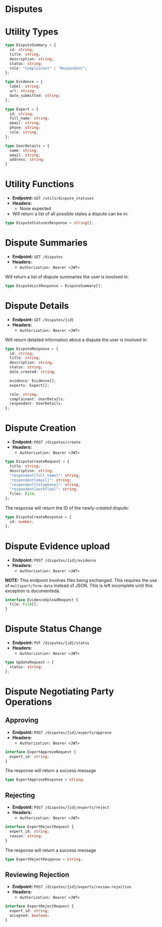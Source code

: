# Disputes

# Utility Types

```ts
type DisputeSummary = {
  id: string;
  title: string;
  description: string;
  status: string;
  role: "Complainant" | "Respondant";
};

type Evidence = {
  label: string;
  url: string;
  date_submitted: string;
};

type Expert = {
  id: string;
  full_name: string;
  email: string;
  phone: string;
  role: string;
};

type UserDetails = {
  name: string;
  email: string;
  address: string;
}

```

# Utility Functions

- **Endpoint:** `GET /utils/dispute_statuses`
- **Headers:**
  - None expected
- Will return a list of all possible states a dispute can be in:

```ts
type DisputeStatusesResponse = string[];
```

# Dispute Summaries

- **Endpoint:** `GET /disputes`
- **Headers:**
  - `Authorization: Bearer <JWT>`

Will return a list of dispute summaries the user is involved in:

```ts
type DisputeListResponse = DisputeSummary[];
```

# Dispute Details

- **Endpoint:** `GET /disputes/{id}`
- **Headers:**
  - `Authorization: Bearer <JWT>`

Will return detailed information about a dispute the user is involved in:

```ts
type DisputeResponse = {
  id: string;
  title: string;
  description: string;
  status: string;
  date_created: string;

  evidence: Evidence[];
  experts: Expert[];

  role: string;
  complainant: UserDetails;
  respondent: UserDetails; 
};
```

# Dispute Creation

- **Endpoint:** `POST /disputes/create`
- **Headers:**
  - `Authorization: Bearer <JWT>`

```ts
type DisputeCreateRequest = {
  title: string;
  description: string;
  "respondent[full_name]": string;
  "respondent[email]": string;
  "respondent[telephone]": string;
  "respondent[workflow]": string;
  files: File;
};
```

The response will return the ID of the newly-created dispute:

```ts
type DisputeCreateResponse = {
  id: number;
};
```

# Dispute Evidence upload

- **Endpoint:** `POST /disputes/{id}/evidence`
- **Headers:**
  - `Authorization: Bearer <JWT>`

**NOTE:** This endpoint involves files being exchanged. This requires the use of `multipart/form-data` instead of JSON.
This is left incomplete until this exception is documenteda.

```ts
interface EvidenceUploadRequest {
  file: File[];
}
```

# Dispute Status Change

- **Endpoint:** `PUT /disputes/{id}/status`
- **Headers:**
  - `Authorization: Bearer <JWT>`

```ts
type UpdateRequest = {
  status: string;
};
```

# Dispute Negotiating Party Operations

## Approving

- **Endpoint:** `POST /disputes/{id}/experts/approve`
- **Headers:**
  - `Authorization: Bearer <JWT>`

```ts
interface ExpertApproveRequest {
  expert_id: string;
}
```

The response will return a success message

```ts
type ExpertApproveResponse = string;
```

## Rejecting

- **Endpoint:** `POST /disputes/{id}/experts/reject`
- **Headers:**
  - `Authorization: Bearer <JWT>`

```ts
interface ExpertRejectRequest {
  expert_id: string;
  reason: string;
}
```

The response will return a success message

```ts
type ExpertRejectResponse = string;
```

## Reviewing Rejection

- **Endpoint:** `POST /disputes/{id}/experts/review-rejection`
- **Headers:**
  - `Authorization: Bearer <JWT>`

```ts
interface ExpertRejectRequest {
  expert_id: string;
  accepted: boolean;
}
```
